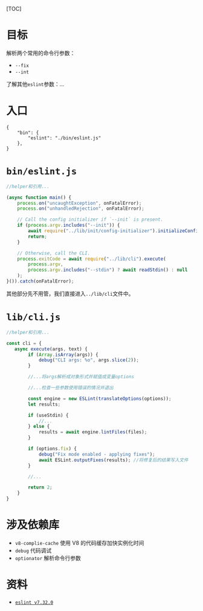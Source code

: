 [TOC]

# 目标
解析两个常用的命令行参数：
- `--fix`
- `--int`

了解其他`eslint`参数：...

# 入口
```json5
{
    "bin": {
        "eslint": "./bin/eslint.js"
    },
}
```

# `bin/eslint.js`
```js
//helper和引用...

(async function main() {
    process.on("uncaughtException", onFatalError);
    process.on("unhandledRejection", onFatalError);

    // Call the config initializer if `--init` is present.
    if (process.argv.includes("--init")) {
        await require("../lib/init/config-initializer").initializeConfig();
        return;
    }

    // Otherwise, call the CLI.
    process.exitCode = await require("../lib/cli").execute(
        process.argv,
        process.argv.includes("--stdin") ? await readStdin() : null
    );
}()).catch(onFatalError);
```
其他部分先不用管，我们直接进入`../lib/cli`文件中。

# `lib/cli.js`
```js
//helper和引用...

const cli = {
   async execute(args, text) {
        if (Array.isArray(args)) {
            debug("CLI args: %o", args.slice(2));
        }

        //...将args解析成对象形式并赋值成变量options

        //...检查一些参数使用错误的情况并退出

        const engine = new ESLint(translateOptions(options));
        let results;

        if (useStdin) {
            //...
        } else {
            results = await engine.lintFiles(files);
        }

        if (options.fix) {
            debug("Fix mode enabled - applying fixes");
            await ESLint.outputFixes(results); //将修复后的结果写入文件
        }

        //...

        return 2;
    } 
}
```

# 涉及依赖库
- `v8-complie-cache` 使用 V8 的代码缓存加快实例化时间
- `debug` 代码调试
- `optionator` 解析命令行参数

# 资料
- [`eslint v7.32.0`](https://github.com/eslint/eslint/tree/v7.32.0#installation-and-usage)